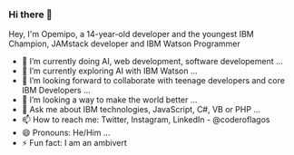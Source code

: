 ### Hi there 👋

<!--
**coderoflagos/coderoflagos** is a ✨ _special_ ✨ repository because its `README.md` (this file) appears on your GitHub profile.
-->
Hey, I'm Opemipo, a 14-year-old developer and the youngest IBM Champion, JAMstack developer and IBM Watson Programmer

- 🔭 I’m currently doing AI, web development, software developement ...
- 🌱 I’m currently exploring AI with IBM Watson ...
- 👯 I’m looking forward to collaborate with teenage developers and core IBM Developers ...
- 🤔 I’m looking a way to make the world better ...
- 💬 Ask me about IBM technologies, JavaScript, C#, VB or PHP ...
- 📫 How to reach me: Twitter, Instagram, LinkedIn - @coderoflagos
- 😄 Pronouns: He/Him ...
- ⚡ Fun fact: I am an ambivert

